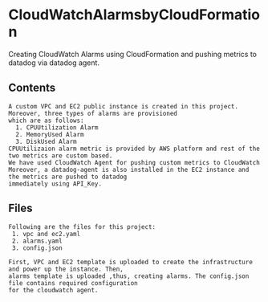 # CloudWatchAlarmsbyCloudFormation
Creating CloudWatch Alarms using CloudFormation and pushing metrics to datadog via datadog agent.

## Contents

    A custom VPC and EC2 public instance is created in this project. Moreover, three types of alarms are provisioned 
    which are as follows:
      1. CPUUtilization Alarm 
      2. MemoryUsed Alarm 
      3. DiskUsed Alarm
    CPUUtilizaion alarm metric is provided by AWS platform and rest of the two metrics are custom based.
    We have used CloudWatch Agent for pushing custom metrics to CloudWatch
    Moreover, a datadog-agent is also installed in the EC2 instance and the metrics are pushed to datadog
    immediately using API_Key.
    
## Files
    Following are the files for this project:
     1. vpc and ec2.yaml
     2. alarms.yaml
     3. config.json
    
    First, VPC and EC2 template is uploaded to create the infrastructure and power up the instance. Then,
    alarms template is uploaded ,thus, creating alarms. The config.json file contains required configuration
    for the cloudwatch agent.



